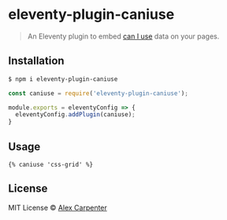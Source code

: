 # eleventy-plugin-caniuse

> An Eleventy plugin to embed [can I use](https://caniuse.com) data on your pages.

## Installation

```bash
$ npm i eleventy-plugin-caniuse
```

```js
const caniuse = require('eleventy-plugin-caniuse');

module.exports = eleventyConfig => {
  eleventyConfig.addPlugin(caniuse);
}
```

## Usage

```njk
{% caniuse 'css-grid' %}
```

## License

MIT License © [Alex Carpenter](https://alexcarpenter.me)
